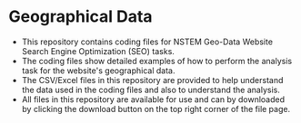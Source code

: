 # Geographical Data
* This repository contains coding files for NSTEM Geo-Data Website Search Engine Optimization (SEO) tasks.
* The coding files show detailed examples of how to perform the analysis task for the website's geographical data. 
* The CSV/Excel files in this repository are provided to help understand the data used in the coding files and also to understand the analysis.
* All files in this repository are available for use and can by downloaded by clicking the download button on the top right corner of the file page.

